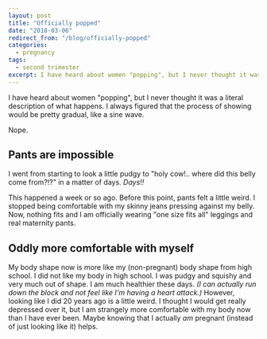```yaml
---
layout: post
title: "Officially popped"
date: "2018-03-06"
redirect_from: "/blog/officially-popped"
categories:
  - pregnancy
tags:
  - second trimester
excerpt: I have heard about women "popping", but I never thought it was a literal description of what happens.
---
```


I have heard about women "popping", but I never thought it was a literal description of what happens. I always figured that the process of showing would be pretty gradual, like a sine wave.

Nope.

## Pants are impossible

I went from starting to look a little pudgy to "holy cow!.. where did this belly come from?!?" in a matter of days. _Days!!_

This happened a week or so ago. Before this point, pants felt a little weird. I stopped being comfortable with my skinny jeans pressing against my belly. Now, nothing fits and I am officially wearing "one size fits all" leggings and real maternity pants.

## Oddly more comfortable with myself

My body shape now is more like my (non-pregnant) body shape from high school. I did not like my body in high school. I was pudgy and squishy and very much out of shape. I am much healthier these days. _(I can actually run down the block and not feel like I'm having a heart attack.)_ However, looking like I did 20 years ago is a little weird. I thought I would get really depressed over it, but I am strangely more comfortable with my body now than I have ever been. Maybe knowing that I actually _am_ pregnant (instead of just looking like it) helps.
